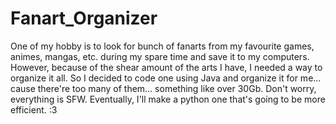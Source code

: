 # Fanart_Organizer
One of my hobby is to look for bunch of fanarts from my favourite games, animes, mangas, etc. during my spare time and save it to my computers. However, because of the shear amount of the arts I have, I needed a way to organize it all. So I decided to code one using Java and organize it for me... cause there're too many of them... something like over 30Gb. Don't worry, everything is SFW. Eventually, I'll make a python one that's going to be more efficient. :3
